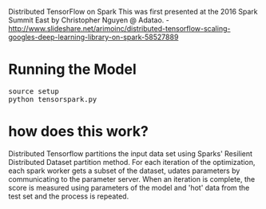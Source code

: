 Distributed TensorFlow on Spark
This was first presented at the 2016 Spark Summit East by Christopher Nguyen @ Adatao.
     - http://www.slideshare.net/arimoinc/distributed-tensorflow-scaling-googles-deep-learning-library-on-spark-58527889

# Running the Model
<pre>
source setup
python tensorspark.py
</pre>

# how does this work?
Distributed Tensorflow partitions the input data set using Sparks' Resilient Distributed Dataset partition method. For each iteration of the optimization, each spark worker gets a subset of the dataset, udates parameters by communicating to the parameter server. When an iteration is complete, the score is measured using parameters of the model and 'hot' data from the test set and the process is repeated. 

